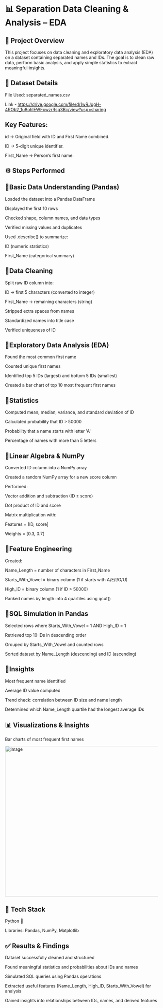 # 📊 Separation Data Cleaning & Analysis – EDA

## 📌 Project Overview

This project focuses on data cleaning and exploratory data analysis (EDA) on a dataset containing separated names and IDs.
The goal is to clean raw data, perform basic analysis, and apply simple statistics to extract meaningful insights.

## 📂 Dataset Details

File Used: separated_names.csv 

Link - https://drive.google.com/file/d/1wRJggH-4ROb2_1u8ohIEWFxwzrRsg3Bc/view?usp=sharing

## Key Features:

id → Original field with ID and First Name combined.

ID → 5-digit unique identifier.

First_Name → Person’s first name.

## ⚙️ Steps Performed

## 🔹Basic Data Understanding (Pandas)

Loaded the dataset into a Pandas DataFrame

Displayed the first 10 rows

Checked shape, column names, and data types

Verified missing values and duplicates

Used .describe() to summarize:

ID (numeric statistics)

First_Name (categorical summary)

## 🔹Data Cleaning

Split raw ID column into:

ID → first 5 characters (converted to integer)

First_Name → remaining characters (string)

Stripped extra spaces from names

Standardized names into title case

Verified uniqueness of ID

## 🔹Exploratory Data Analysis (EDA)

Found the most common first name

Counted unique first names

Identified top 5 IDs (largest) and bottom 5 IDs (smallest)

Created a bar chart of top 10 most frequent first names

## 🔹Statistics

Computed mean, median, variance, and standard deviation of ID

Calculated probability that ID > 50000

Probability that a name starts with letter 'A'

Percentage of names with more than 5 letters

## 🔹Linear Algebra & NumPy

Converted ID column into a NumPy array

Created a random NumPy array for a new score column

Performed:

Vector addition and subtraction (ID ± score)

Dot product of ID and score

Matrix multiplication with:

Features = [ID, score]

Weights = [0.3, 0.7]

## 🔹Feature Engineering

Created:

Name_Length = number of characters in First_Name

Starts_With_Vowel = binary column (1 if starts with A/E/I/O/U)

High_ID = binary column (1 if ID > 50000)

Ranked names by length into 4 quartiles using qcut()

## 🔹SQL Simulation in Pandas

Selected rows where Starts_With_Vowel = 1 AND High_ID = 1

Retrieved top 10 IDs in descending order

Grouped by Starts_With_Vowel and counted rows

Sorted dataset by Name_Length (descending) and ID (ascending)

## 🔹Insights

Most frequent name identified

Average ID value computed

Trend check: correlation between ID size and name length

Determined which Name_Length quartile had the longest average IDs

## 📊 Visualizations & Insights

Bar charts of most frequent first names

<img width="554" height="494" alt="image" src="https://github.com/user-attachments/assets/bf94762d-f487-4117-85b1-07ed2bfa0a48" />

## 📌 Tech Stack

Python 🐍

Libraries: Pandas, NumPy, Matplotlib

## ✅ Results & Findings

Dataset successfully cleaned and structured

Found meaningful statistics and probabilities about IDs and names

Simulated SQL queries using Pandas operations

Extracted useful features (Name_Length, High_ID, Starts_With_Vowel) for analysis

Gained insights into relationships between IDs, names, and derived features
